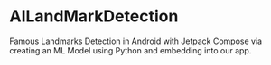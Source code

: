 # AILandMarkDetection
Famous Landmarks Detection  in Android with Jetpack Compose via creating an ML Model using Python and embedding into our app.
